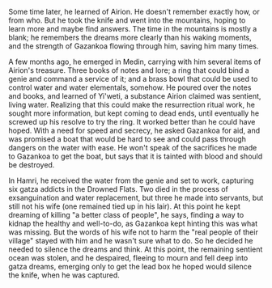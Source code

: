 
Some time later, he learned of Airion. He doesn't remember exactly how, or from who. But he took the knife and went into the mountains, hoping to learn more and maybe find answers. The time in the mountains is mostly a blank; he remembers the dreams more clearly than his waking moments, and the strength of Gazankoa flowing through him, saving him many times. 

A few months ago, he emerged in Medin, carrying with him several items of Airion's treasure. Three books of notes and lore; a ring that could bind a genie and command a service of it; and a brass bowl that could be used to control water and water elementals, somehow. He poured over the notes and books, and learned of Yi'weti, a substance Airion claimed was sentient, living water. Realizing that this could make the resurrection ritual work, he sought more information, but kept coming to dead ends, until eventually he screwed up his resolve to try the ring. It worked better than he could have hoped. With a need for speed and secrecy, he asked Gazankoa for aid, and was promised a boat that would be hard to see and could pass through dangers on the water with ease. He won't speak of the sacrifices he made to Gazankoa to get the boat, but says that it is tainted with blood and should be destroyed.

In Hamri, he received the water from the genie and set to work, capturing six gatza addicts in the Drowned Flats. Two died in the process of exsanguination and water replacement, but three he made into servants, but still not his wife (one remained tied up in his lair). At this point he kept dreaming of killing "a better class of people", he says, finding a way to kidnap the healthy and well-to-do, as Gazankoa kept hinting this was what was missing. But the words of his wife not to harm the "real people of their village" stayed with him and he wasn't sure what to do. So he decided he needed to silence the dreams and think. At this point, the remaining sentient ocean was stolen, and he despaired, fleeing to mourn and fell deep into gatza dreams, emerging only to get the lead box he hoped would silence the knife, when he was captured.
